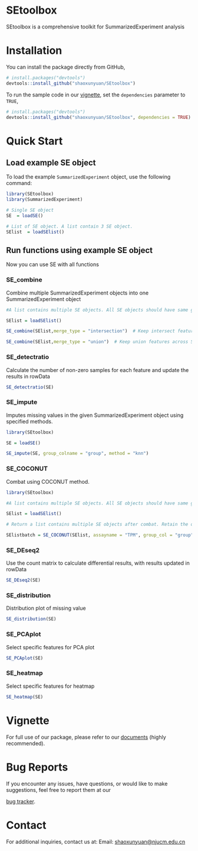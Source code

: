 # SEtoolbox

SEtoolbox is a comprehensive toolkit for SummarizedExperiment analysis

# Installation

You can install the package directly from GitHub,

```r
# install.packages("devtools")
devtools::install_github("shaoxunyuan/SEtoolbox")
```

To run the sample code in our [vignette](
https://shaoxunyuan.github.io/SEtoolbox/
), set the `dependencies` parameter to `TRUE`,

```r
# install.packages("devtools")
devtools::install_github("shaoxunyuan/SEtoolbox", dependencies = TRUE)
```

# Quick Start

## Load example SE object

To load the example `SummarizedExperiment` object, use the following command:  

```r
library(SEtoolbox)  
library(SummarizedExperiment)

# Single SE object
SE  = loadSE()

# List of SE object. A list contain 3 SE object.
SElist  = loadSElist()
```

## Run functions using example SE object

Now you can use SE with all functions 

### SE_combine

Combine multiple SummarizedExperiment objects into one SummarizedExperiment object

```r
#A list contains multiple SE objects. All SE objects should have same group column name (para: group_col) and health control label (para: label_healthy).

SElist = loadSElist()

SE_combine(SElist,merge_type = "intersection")  # Keep intersect features across SE objects

SE_combine(SElist,merge_type = "union")  # Keep union features across SE objects
```

### SE_detectratio

Calculate the number of non-zero samples for each feature and update the results in rowData  

```r
SE_detectratio(SE)  
```

### SE_impute

Imputes missing values in the given SummarizedExperiment object using specified methods.

```r
library(SEtoolbox)

SE = loadSE()

SE_impute(SE, group_colname = "group", method = "knn")  
```

### SE_COCONUT

Combat using COCONUT method.

```r
library(SEtoolbox)

#A list contains multiple SE objects. All SE objects should have same group column name (para: group_col) and health control label (para: label_healthy).

SElist = loadSElist()

# Return a list contains multiple SE objects after combat. Retain the original row and column information.

SElistbatch = SE_COCONUT(SElist, assayname = "TPM", group_col = "group", label_healthy = "HC")
```

### SE_DEseq2

Use the count matrix to calculate differential results, with results updated in rowData  

```r
SE_DEseq2(SE)  
```

### SE_distribution

Distribution plot of missing value

```r
SE_distribution(SE)  
```

### SE_PCAplot

Select specific features for PCA plot  

```r
SE_PCAplot(SE)  
```

### SE_heatmap

Select specific features for heatmap 

```r
SE_heatmap(SE)  
```

# Vignette

For full use of our package, please refer to our [documents](
https://shaoxunyuan.github.io/SEtoolbox/)
(highly recommended). 

# Bug Reports

If you encounter any issues, have questions, or would like to make suggestions, 
feel free to report them at our 

[bug tracker](https://github.com/shaoxunyuan/SEtoolbox/issues).

# Contact

For additional inquiries, contact us at: 
Email: shaoxunyuan@njucm.edu.cn
